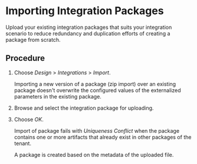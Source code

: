 <!-- loiob6a1a6169ab145aa8d647b2e21c54194 -->

# Importing Integration Packages

Upload your existing integration packages that suits your integration scenario to reduce redundancy and duplication efforts of creating a package from scratch.



## Procedure

1.  Choose *Design* \> *Integrations* \> *Import*.

    Importing a new version of a package \(zip import\) over an existing package doesn't overwrite the configured values of the externalized parameters in the existing package.

2.  Browse and select the integration package for uploading.

3.  Choose *OK*.

    Import of package fails with *Uniqueness Conflict* when the package contains one or more artifacts that already exist in other packages of the tenant.

    A package is created based on the metadata of the uploaded file.


